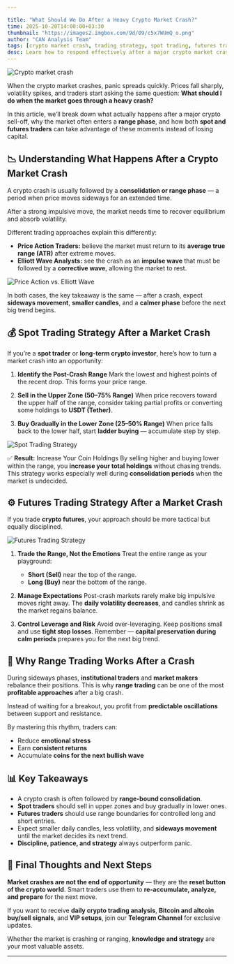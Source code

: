 ```yaml
---

title: "What Should We Do After a Heavy Crypto Market Crash?"
time: 2025-10-20T14:00:00+03:30
thumbnail: "https://images2.imgbox.com/9d/09/c5x7WUmQ_o.png"
author: "CAN Analysis Team"
tags: [crypto market crash, trading strategy, spot trading, futures trading, range trading, Bitcoin, altcoins]
desc: Learn how to respond effectively after a major crypto market crash — including range trading strategies, spot accumulation plans, and disciplined futures tactics.
---
```


![Crypto market crash](https://images2.imgbox.com/9d/09/c5x7WUmQ_o.png)

When the crypto market crashes, panic spreads quickly. Prices fall sharply, volatility spikes, and traders start asking the same question:
**What should I do when the market goes through a heavy crash?**

In this article, we’ll break down what actually happens after a major crypto sell-off, why the market often enters a **range phase**, and how both **spot and futures traders** can take advantage of these moments instead of losing capital.

## 📉 Understanding What Happens After a Crypto Market Crash

A crypto crash is usually followed by a **consolidation or range phase** — a period when price moves sideways for an extended time.

After a strong impulsive move, the market needs time to recover equilibrium and absorb volatility.

Different trading approaches explain this differently:

* **Price Action Traders:** believe the market must return to its **average true range (ATR)** after extreme moves.
* **Elliott Wave Analysts:** see the crash as an **impulse wave** that must be followed by a **corrective wave**, allowing the market to rest.

![Price Action vs. Elliott Wave](https://images2.imgbox.com/38/ef/roGs8sCq_o.png)

In both cases, the key takeaway is the same — after a crash, expect **sideways movement**, **smaller candles**, and a **calmer phase** before the next big trend begins.

## 💰 Spot Trading Strategy After a Market Crash

If you’re a **spot trader** or **long-term crypto investor**, here’s how to turn a market crash into an opportunity:

1. **Identify the Post-Crash Range**
   Mark the lowest and highest points of the recent drop. This forms your price range.

2. **Sell in the Upper Zone (50–75% Range)**
   When price recovers toward the upper half of the range, consider taking partial profits or converting some holdings to **USDT (Tether)**.

3. **Buy Gradually in the Lower Zone (25–50% Range)**
   When price falls back to the lower half, start **ladder buying** — accumulate step by step.

![Spot Trading Strategy](https://images2.imgbox.com/7f/29/CXuZUm1o_o.png)

✅ **Result:** Increase Your Coin Holdings
By selling higher and buying lower within the range, you **increase your total holdings** without chasing trends.
This strategy works especially well during **consolidation periods** when the market is undecided.

## ⚙️ Futures Trading Strategy After a Market Crash

If you trade **crypto futures**, your approach should be more tactical but equally disciplined.

![Futures Trading Strategy](https://images2.imgbox.com/90/38/txWoalje_o.png)

1. **Trade the Range, Not the Emotions**
   Treat the entire range as your playground:

   * **Short (Sell)** near the top of the range.
   * **Long (Buy)** near the bottom of the range.

2. **Manage Expectations**
   Post-crash markets rarely make big impulsive moves right away. The **daily volatility decreases**, and candles shrink as the market regains balance.

3. **Control Leverage and Risk**
   Avoid over-leveraging. Keep positions small and use **tight stop losses**.
   Remember — **capital preservation during calm periods** prepares you for the next big trend.

## 🧠 Why Range Trading Works After a Crash

During sideways phases, **institutional traders** and **market makers** rebalance their positions.
This is why **range trading** can be one of the most **profitable approaches** after a big crash.

Instead of waiting for a breakout, you profit from **predictable oscillations** between support and resistance.

By mastering this rhythm, traders can:

* Reduce **emotional stress**
* Earn **consistent returns**
* Accumulate **coins for the next bullish wave**

## 📊 Key Takeaways

* A crypto crash is often followed by **range-bound consolidation**.
* **Spot traders** should sell in upper zones and buy gradually in lower ones.
* **Futures traders** should use range boundaries for controlled long and short entries.
* Expect smaller daily candles, less volatility, and **sideways movement** until the market decides its next trend.
* **Discipline, patience, and strategy** always outperform panic.

## 🚀 Final Thoughts and Next Steps

**Market crashes are not the end of opportunity** — they are the **reset button of the crypto world**.
Smart traders use them to **re-accumulate, analyze, and prepare** for the next move.

If you want to receive **daily crypto trading analysis**, **Bitcoin and altcoin buy/sell signals**, and **VIP setups**, join our **Telegram Channel** for exclusive updates.

Whether the market is crashing or ranging, **knowledge and strategy** are your most valuable assets.

---
